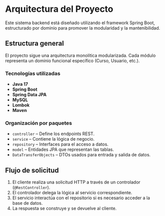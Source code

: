 # Arquitectura del Proyecto

Este sistema backend está diseñado utilizando el framework Spring Boot, estructurado por dominio para promover la modularidad y la mantenibilidad.

## Estructura general

El proyecto sigue una arquitectura monolítica modularizada. Cada módulo representa un dominio funcional específico (Curso, Usuario, etc.).

### Tecnologías utilizadas
- **Java 17**
- **Spring Boot**
- **Spring Data JPA**
- **MySQL**
- **Lombok**
- **Maven**

### Organización por paquetes

- `controller` – Define los endpoints REST.
- `service` – Contiene la lógica de negocio.
- `repository` – Interfaces para el acceso a datos.
- `model` – Entidades JPA que representan las tablas.
- `DataTransferObjects` – DTOs usados para entrada y salida de datos.

## Flujo de solicitud

1. El cliente realiza una solicitud HTTP a través de un controlador (`@RestController`).
2. El controlador delega la lógica al servicio correspondiente.
3. El servicio interactúa con el repositorio si es necesario acceder a la base de datos.
4. La respuesta se construye y se devuelve al cliente.